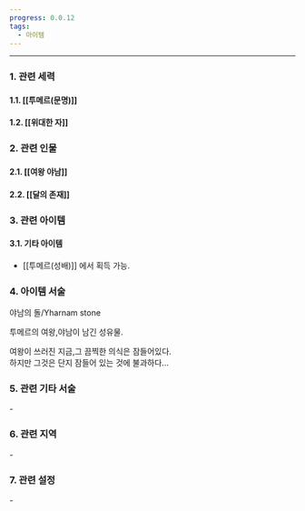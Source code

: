```yaml
---
progress: 0.0.12
tags:
  - 아이템
---
```

---
### 1. 관련 세력 
#### 1.1. [[투메르(문명)]]
#### 1.2. [[위대한 자]]

### 2. 관련 인물
#### 2.1. [[여왕 야남]]
#### 2.2. [[달의 존재]]

### 3. 관련 아이템
#### 3.1. 기타 아이템
- [[투메르(성배)]] 에서 획득 가능.

### 4. 아이템 서술
야남의 돌/Yharnam stone

투메르의 여왕,야남이 남긴 성유물.  
  
여왕이 쓰러진 지금,그 끔찍한 의식은 잠들어있다.  
하지만 그것은 단지 잠들어 있는 것에 불과하다...

### 5. 관련 기타 서술
\-
### 6. 관련 지역
\-
### 7. 관련 설정
\-